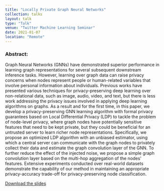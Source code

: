 ```yaml
---
title: "Locally Private Graph Neural Networks"
collection: talks
layout: talk
type: "Talk"
venue: "Twitter Machine Learning Seminar"
date: 2021-01-07
location: "Remote"
---
```

 
<h3>Abstract:</h3>  
Graph Neural Networks (GNNs) have demonstrated superior performance in learning graph representations for several subsequent downstream inference tasks. However, learning over graph data can raise privacy concerns when nodes represent people or human-related variables that involve personal information about individuals. Previous works have presented various techniques for privacy-preserving deep learning over non-relational data, such as image, audio, video, and text, but there is less work addressing the privacy issues involved in applying deep learning algorithms on graphs. As a result and for the first time, in this paper, we develop a privacy-preserving GNN learning algorithm with formal privacy guarantees based on Local Differential Privacy (LDP) to tackle the problem of node-level privacy, where graph nodes have potentially sensitive features that need to be kept private, but they could be beneficial for an untrusted server to learn richer node representations. Specifically, we propose an optimized LDP algorithm with an unbiased estimator, using which a central server can communicate with the graph nodes to privately collect their data and estimate the graph convolution layer of the GNN. To further reduce the effect of the injected noise, we propose a simple graph convolution layer based on the multi-hop aggregation of the nodes' features. Extensive experiments conducted over real-world datasets demonstrate the capability of our method in maintaining an appropriate privacy-accuracy trade-off for privacy-preserving node classification.

[Download the slides]({{base_path}}/files/slides/21.01.07-Twitter.pdf)
